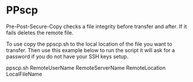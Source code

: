 # PPscp
Pre-Post-Secure-Copy checks a file integrity before transfer and after. If it fails deletes the remote file.


To use copy the ppscp.sh to the local location of the file you want to transfer. Then use this example below to run the script it will ask for a password if you do not have your SSH keys setup.

ppscp.sh RemoteUserName RemoteServerName RemoteLocation LocalFileName
